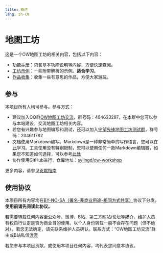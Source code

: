 ```yaml
---
title: 概述
lang: zh-CN
---
```


# 地图工坊

这是一个OW地图工坊的相关内容，包括以下内容：

* [功能手册](manual/)：包含基本功能说明等内容，方便快速查阅。
* [工坊示例](demo/)：一些附带解析的示例。**适合学习**。
* [作品收集](works/)：收集一些有意思的作品，方便大家游玩。

## 参与

本项目所有人均可参与。参与方式：

* 建议加入QQ群[OW地图工坊交流](https://jq.qq.com/?_wv=1027&k=5J2QSeu)，群号码：464623297。在本群中您可以参与本站建设，交流地图工坊相关内容。
* 若您有兴趣参与地图编写和测试，还可以加入[守望先锋地图工坊测试群](https://jq.qq.com/?_wv=1027&k=5oGqbYZ)，群号码：204611782
* 文档使用Markdown编写。Markdown是一种非常简单的写作语言，您可以[在此](https://www.jianshu.com/p/191d1e21f7ed)学习。工具使用没有特别限制，您可以使用任何一款Markdown编辑器，如果您不知道如何选择，可以参考[此处](https://www.zhihu.com/question/19637157)
* 协作使用GitHub进行，仓库地址：[sylingd/ow-workshop](https://github.com/sylingd/ow-workshop)

更多内容，请参见[贡献指南](contribution.md)

## 使用协议

本项目所有内容均在[BY-NC-SA（署名-非商业用途-相同方式共享）](https://creativecommons.org/licenses/by-nc-sa/4.0/deed.zh)协议下分发。**使用前请先阅读此协议。**

若需要转载任何内容至公众号、微博、B站、第三方网站/论坛等媒介，维护人员有权自行认定是否为商业目的使用。以个人身份转载一般不会存在问题（但不绝对）。若您无法确定，请先联系维护人员确认。联系方式：“OW地图工坊交流”群主或B站私信[泷涯](https://space.bilibili.com/2002598)

若您参与本项目贡献，或使用本项目任何内容，均代表您同意本协议。